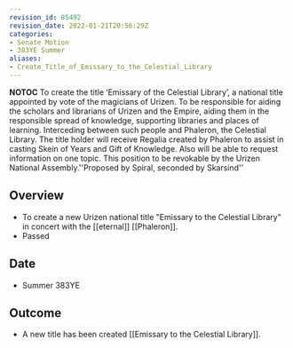 ```yaml
---
revision_id: 85492
revision_date: 2022-01-21T20:56:29Z
categories:
- Senate Motion
- 383YE Summer
aliases:
- Create_Title_of_Emissary_to_the_Celestial_Library
---
```



__NOTOC__
To create the title ‘Emissary of the Celestial Library’, a national title appointed by vote of the magicians of Urizen. To be responsible for aiding the scholars and librarians of Urizen and the Empire, aiding them in the responsible spread of knowledge, supporting libraries and places of learning. Interceding between such people and Phaleron, the Celestial Library. The title holder will receive Regalia created by Phaleron to assist in casting Skein of Years and Gift of Knowledge. Also will be able to request information on one topic. This position to be revokable by the Urizen National Assembly.''Proposed by Spiral, seconded by Skarsind''
## Overview
* To create a new Urizen national title "Emissary to the Celestial Library" in concert with the [[eternal]] [[Phaleron]].
* Passed
## Date
* Summer 383YE
## Outcome
* A new title has been created [[Emissary to the Celestial Library]].